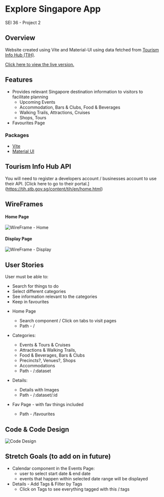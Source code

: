 # Explore Singapore App

SEI 36 - Project 2

## Overview

Website created using Vite and Material-UI using data fetched from [Tourism Info Hub (TIH)](https://tih-dev.stb.gov.sg/content-api/apis).

[Click here to view the live version.](https://sunnyisland.vercel.app/)

## Features

* Provides relevant Singapore destination information to visitors to facilitate planning
    * Upcoming Events
    * Accommodation, Bars & Clubs, Food & Beverages
    * Walking Trails, Attractions, Cruises
    * Shops, Tours
* Favourites Page

### Packages
- [Vite](https://vitejs.dev/)
- [Material UI](https://material-ui.com/)

## Tourism Info Hub API

You will need to register a developers account / businesses account to use their API. [Click here to go to their portal.] (https://tih.stb.gov.sg/content/tih/en/home.html)

## WireFrames

#### Home Page
![WireFrame - Home](https://user-images.githubusercontent.com/103851181/172045489-c4245ac5-85b1-459d-8437-3ebbd11b29b6.jpg)

#### Display Page
![WireFrame - Display](https://user-images.githubusercontent.com/103851181/172045491-8ce7b7b2-4a11-4dd1-b179-11abe0adc175.jpg)

## User Stories

User must be able to: 
- Search for things to do
- Select different categories
- See information relevant to the categories
- Keep in favourites 

* Home Page
    * Search component / Click on tabs to visit pages
    * Path - /

* Categories:
   * Events & Tours & Cruises 
   * Attractions  & Walking Trails,
   * Food & Beverages, Bars & Clubs       
   * Precincts?, Venues?, Shops 
   * Accommodations
   * Path - /:dataset

* Details:
   * Details with Images
   * Path - /:dataset/:id
   
* Fav Page - with fav things included
   * Path - /favourites

## Code & Code Design
![Code Design](https://user-images.githubusercontent.com/103851181/172047839-65303301-f592-44b9-86d6-052522a73385.png)

## Stretch Goals (to add on in future)

* Calendar component in the Events Page:
   * user to select start date & end date 
   * events that happen within selected date range will be displayed
* Details - Add Tags & Filter by Tags
   * Click on Tags to see everything tagged with this /:tags
